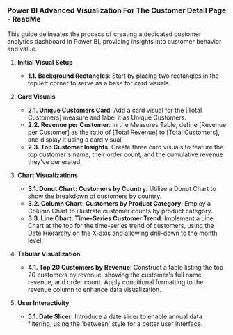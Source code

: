 ### **Power BI Advanced Visualization For The Customer Detail Page - ReadMe**

This guide delineates the process of creating a dedicated customer analytics dashboard in Power BI, providing insights into customer behavior and value.

1. **Initial Visual Setup**
   - **1.1. Background Rectangles**: Start by placing two rectangles in the top left corner to serve as a base for card visuals.

2. **Card Visuals**
   - **2.1. Unique Customers Card**: Add a card visual for the [Total Customers] measure and label it as Unique Customers.
   - **2.2. Revenue per Customer**: In the Measures Table, define [Revenue per Customer] as the ratio of [Total Revenue] to [Total Customers], and display it using a card visual.
   - **2.3. Top Customer Insights**: Create three card visuals to feature the top customer's name, their order count, and the cumulative revenue they've generated.

3. **Chart Visualizations**
   - **3.1. Donut Chart: Customers by Country**: Utilize a Donut Chart to show the breakdown of customers by country.
   - **3.2. Column Chart: Customers by Product Category**: Employ a Column Chart to illustrate customer counts by product category.
   - **3.3. Line Chart: Time-Series Customer Trend**: Implement a Line Chart at the top for the time-series trend of customers, using the Date Hierarchy on the X-axis and allowing drill-down to the month level.

4. **Tabular Visualization**
   - **4.1. Top 20 Customers by Revenue**: Construct a table listing the top 20 customers by revenue, showing the customer's full name, revenue, and order count. Apply conditional formatting to the revenue column to enhance data visualization.

5. **User Interactivity**
   - **5.1. Date Slicer**: Introduce a date slicer to enable annual data filtering, using the 'between' style for a better user interface.

